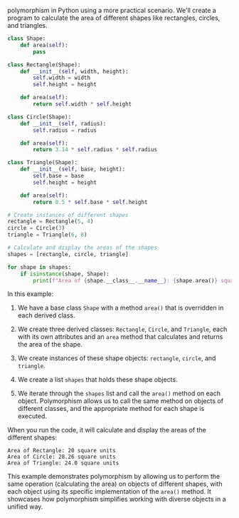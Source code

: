 polymorphism in Python using a more practical scenario. We'll create a program to calculate the area of different shapes like rectangles, circles, and triangles.

```python
class Shape:
    def area(self):
        pass

class Rectangle(Shape):
    def __init__(self, width, height):
        self.width = width
        self.height = height

    def area(self):
        return self.width * self.height

class Circle(Shape):
    def __init__(self, radius):
        self.radius = radius

    def area(self):
        return 3.14 * self.radius * self.radius

class Triangle(Shape):
    def __init__(self, base, height):
        self.base = base
        self.height = height

    def area(self):
        return 0.5 * self.base * self.height

# Create instances of different shapes
rectangle = Rectangle(5, 4)
circle = Circle(3)
triangle = Triangle(6, 8)

# Calculate and display the areas of the shapes
shapes = [rectangle, circle, triangle]

for shape in shapes:
    if isinstance(shape, Shape):
        print(f"Area of {shape.__class__.__name__}: {shape.area()} square units")
```

In this example:

1. We have a base class `Shape` with a method `area()` that is overridden in each derived class.

2. We create three derived classes: `Rectangle`, `Circle`, and `Triangle`, each with its own attributes and an `area` method that calculates and returns the area of the shape.

3. We create instances of these shape objects: `rectangle`, `circle`, and `triangle`.

4. We create a list `shapes` that holds these shape objects.

5. We iterate through the `shapes` list and call the `area()` method on each object. Polymorphism allows us to call the same method on objects of different classes, and the appropriate method for each shape is executed.

When you run the code, it will calculate and display the areas of the different shapes:

```
Area of Rectangle: 20 square units
Area of Circle: 28.26 square units
Area of Triangle: 24.0 square units
```

This example demonstrates polymorphism by allowing us to perform the same operation (calculating the area) on objects of different shapes, with each object using its specific implementation of the `area()` method. It showcases how polymorphism simplifies working with diverse objects in a unified way.